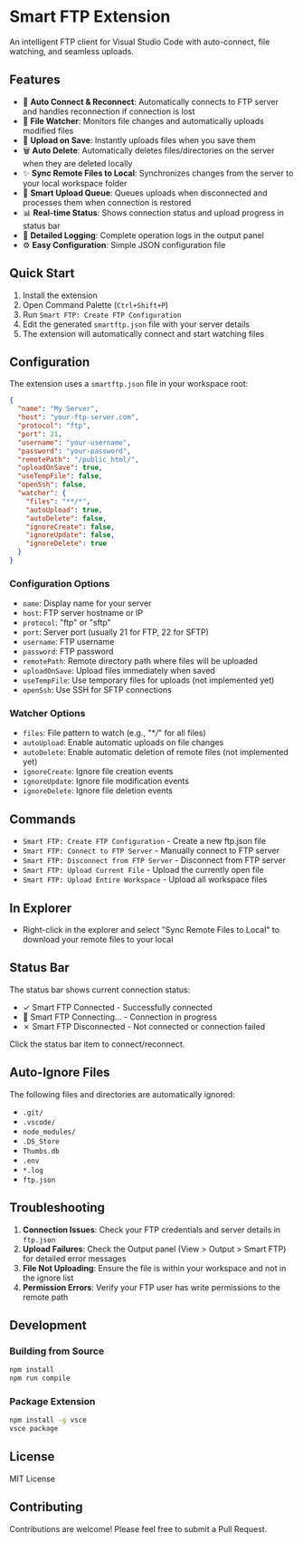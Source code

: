 # Smart FTP Extension

An intelligent FTP client for Visual Studio Code with auto-connect, file watching, and seamless uploads.

## Features

- 🔄 **Auto Connect & Reconnect**: Automatically connects to FTP server and handles reconnection if connection is lost
- 📁 **File Watcher**: Monitors file changes and automatically uploads modified files
- 💾 **Upload on Save**: Instantly uploads files when you save them
- 🗑️ **Auto Delete**: Automatically deletes files/directories on the server when they are deleted locally
- ✨ **Sync Remote Files to Local**: Synchronizes changes from the server to your local workspace folder
- 🎯 **Smart Upload Queue**: Queues uploads when disconnected and processes them when connection is restored
- 📊 **Real-time Status**: Shows connection status and upload progress in status bar
- 📝 **Detailed Logging**: Complete operation logs in the output panel
- ⚙️ **Easy Configuration**: Simple JSON configuration file

## Quick Start

1. Install the extension
2. Open Command Palette (`Ctrl+Shift+P`)
3. Run `Smart FTP: Create FTP Configuration`
4. Edit the generated `smartftp.json` file with your server details
5. The extension will automatically connect and start watching files

## Configuration

The extension uses a `smartftp.json` file in your workspace root:

```json
{
  "name": "My Server",
  "host": "your-ftp-server.com",
  "protocol": "ftp",
  "port": 21,
  "username": "your-username",
  "password": "your-password",
  "remotePath": "/public_html/",
  "uploadOnSave": true,
  "useTempFile": false,
  "openSsh": false,
  "watcher": {
    "files": "**/*",
    "autoUpload": true,
    "autoDelete": false,
    "ignoreCreate": false,
    "ignoreUpdate": false,
    "ignoreDelete": true
  }
}
```

### Configuration Options

- `name`: Display name for your server
- `host`: FTP server hostname or IP
- `protocol`: "ftp" or "sftp"
- `port`: Server port (usually 21 for FTP, 22 for SFTP)
- `username`: FTP username
- `password`: FTP password
- `remotePath`: Remote directory path where files will be uploaded
- `uploadOnSave`: Upload files immediately when saved
- `useTempFile`: Use temporary files for uploads (not implemented yet)
- `openSsh`: Use SSH for SFTP connections

### Watcher Options

- `files`: File pattern to watch (e.g., "\*_/_" for all files)
- `autoUpload`: Enable automatic uploads on file changes
- `autoDelete`: Enable automatic deletion of remote files (not implemented yet)
- `ignoreCreate`: Ignore file creation events
- `ignoreUpdate`: Ignore file modification events
- `ignoreDelete`: Ignore file deletion events

## Commands

- `Smart FTP: Create FTP Configuration` - Create a new ftp.json file
- `Smart FTP: Connect to FTP Server` - Manually connect to FTP server
- `Smart FTP: Disconnect from FTP Server` - Disconnect from FTP server
- `Smart FTP: Upload Current File` - Upload the currently open file
- `Smart FTP: Upload Entire Workspace` - Upload all workspace files

## In Explorer
 - Right-click in the explorer and select "Sync Remote Files to Local" to download your remote files to your local

## Status Bar

The status bar shows current connection status:

- ✓ Smart FTP Connected - Successfully connected
- 🔄 Smart FTP Connecting... - Connection in progress
- ✗ Smart FTP Disconnected - Not connected or connection failed

Click the status bar item to connect/reconnect.

## Auto-Ignore Files

The following files and directories are automatically ignored:

- `.git/`
- `.vscode/`
- `node_modules/`
- `.DS_Store`
- `Thumbs.db`
- `.env`
- `*.log`
- `ftp.json`

## Troubleshooting

1. **Connection Issues**: Check your FTP credentials and server details in `ftp.json`
2. **Upload Failures**: Check the Output panel (View > Output > Smart FTP) for detailed error messages
3. **File Not Uploading**: Ensure the file is within your workspace and not in the ignore list
4. **Permission Errors**: Verify your FTP user has write permissions to the remote path

## Development

### Building from Source

```bash
npm install
npm run compile
```

### Package Extension

```bash
npm install -g vsce
vsce package
```

## License

MIT License

## Contributing

Contributions are welcome! Please feel free to submit a Pull Request.
